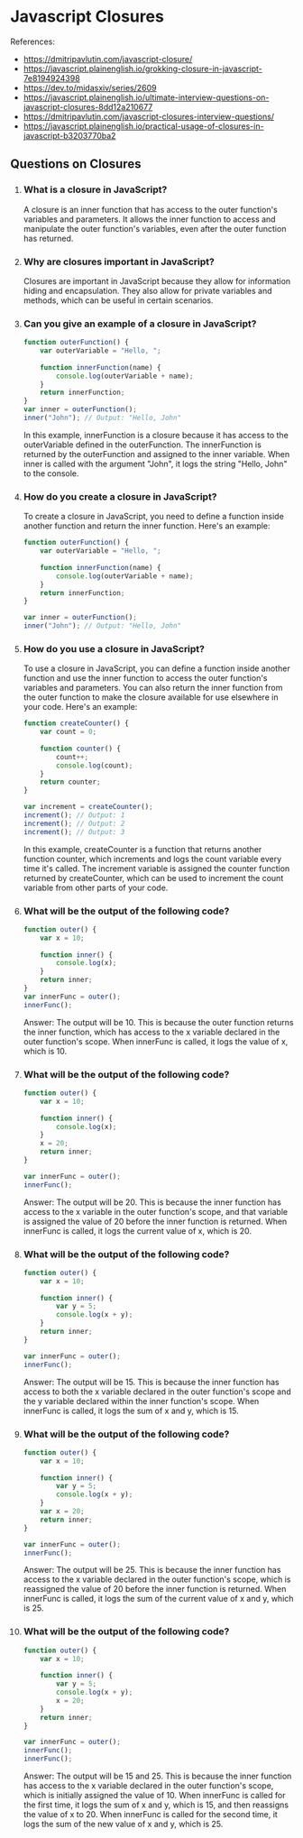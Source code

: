 # Javascript Closures

References: 
- https://dmitripavlutin.com/javascript-closure/
- https://javascript.plainenglish.io/grokking-closure-in-javascript-7e8194924398
- https://dev.to/midasxiv/series/2609
- https://javascript.plainenglish.io/ultimate-interview-questions-on-javascript-closures-8dd12a210677
- https://dmitripavlutin.com/javascript-closures-interview-questions/
- https://javascript.plainenglish.io/practical-usage-of-closures-in-javascript-b3203770ba2

## Questions on Closures

1. ### What is a closure in JavaScript?

    A closure is an inner function that has access to the outer function's variables and parameters.
    It allows the inner function to access and manipulate the outer function's variables, even after the outer function has returned.

2. ### Why are closures important in JavaScript?
    Closures are important in JavaScript because they allow for information hiding and encapsulation. They also allow for private variables and methods, which can be useful in certain scenarios.

3. ### Can you give an example of a closure in JavaScript?
    ```js
    function outerFunction() {
        var outerVariable = "Hello, ";
        
        function innerFunction(name) {
            console.log(outerVariable + name);
        }
        return innerFunction;
    }
    var inner = outerFunction();
    inner("John"); // Output: "Hello, John"
    ```

    In this example, innerFunction is a closure because it has access to the outerVariable defined in the outerFunction. The innerFunction is returned by the outerFunction and assigned to the inner variable. When inner is called with the argument "John", it logs the string "Hello, John" to the console.

4. ### How do you create a closure in JavaScript?
    To create a closure in JavaScript, you need to define a function inside another function and return the inner function. Here's an example:

    ```js
    function outerFunction() {
        var outerVariable = "Hello, ";
        
        function innerFunction(name) {
            console.log(outerVariable + name);
        }
        return innerFunction;
    }

    var inner = outerFunction();
    inner("John"); // Output: "Hello, John"
    ```
5. ### How do you use a closure in JavaScript?
    
    To use a closure in JavaScript, you can define a function inside another function and use the inner function to access the outer function's variables and parameters. You can also return the inner function from the outer function to make the closure available for use elsewhere in your code. Here's an example:

    ```js
    function createCounter() {
        var count = 0;
        
        function counter() {
            count++;
            console.log(count);
        }
        return counter;
    }

    var increment = createCounter();
    increment(); // Output: 1
    increment(); // Output: 2
    increment(); // Output: 3
    ```

    In this example, createCounter is a function that returns another function counter, which increments and logs the count variable every time it's called. The increment variable is assigned the counter function returned by createCounter, which can be used to increment the count variable from other parts of your code.

6. ### What will be the output of the following code?

    ```js
    function outer() {
        var x = 10;
        
        function inner() {
            console.log(x);
        }
        return inner;
    }
    var innerFunc = outer();
    innerFunc();
    ```

    Answer: The output will be 10. This is because the outer function returns the inner function, which has access to the x variable declared in the outer function's scope. When innerFunc is called, it logs the value of x, which is 10.

7. ### What will be the output of the following code?
    
    ```js
    function outer() {
        var x = 10;
        
        function inner() {
            console.log(x);
        }
        x = 20;
        return inner;
    }

    var innerFunc = outer();
    innerFunc();
    ```

    Answer: The output will be 20. This is because the inner function has access to the x variable in the outer function's scope, and that variable is assigned the value of 20 before the inner function is returned. When innerFunc is called, it logs the current value of x, which is 20.

8. ### What will be the output of the following code?
    
    ```js
    function outer() {
        var x = 10;
        
        function inner() {
            var y = 5;
            console.log(x + y);
        }
        return inner;
    }

    var innerFunc = outer();
    innerFunc();
    ```

    Answer: The output will be 15. This is because the inner function has access to both the x variable declared in the outer function's scope and the y variable declared within the inner function's scope. When innerFunc is called, it logs the sum of x and y, which is 15.

9. ### What will be the output of the following code?
    
    ```js
    function outer() {
        var x = 10;
        
        function inner() {
            var y = 5;
            console.log(x + y);
        }
        var x = 20;
        return inner;
    }

    var innerFunc = outer();
    innerFunc();
    ```

    Answer: The output will be 25. This is because the inner function has access to the x variable declared in the outer function's scope, which is reassigned the value of 20 before the inner function is returned. When innerFunc is called, it logs the sum of the current value of x and y, which is 25.

10. ### What will be the output of the following code?
    
    ```js
    function outer() {
        var x = 10;
        
        function inner() {
            var y = 5;
            console.log(x + y);
            x = 20;
        }
        return inner;
    }

    var innerFunc = outer();
    innerFunc();
    innerFunc();
    ```

    Answer: The output will be 15 and 25. This is because the inner function has access to the x variable declared in the outer function's scope, which is initially assigned the value of 10. When innerFunc is called for the first time, it logs the sum of x and y, which is 15, and then reassigns the value of x to 20. When innerFunc is called for the second time, it logs the sum of the new value of x and y, which is 25.